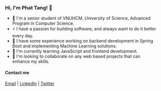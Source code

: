 ### Hi, I'm Phat Tang! 👋

- :scroll: I'm a senior student of VNUHCM, University of Science, Advanced Program in Computer Science.
- :zap: I have a passion for building software, and always want to do it better every day.
- :muscle: I have some experience working on backend development in Spring Boot and implementing Machine Learning solutions.
- :seedling: I'm currently learning JavaScript and frontend development.
- :dancers: I'm looking to collaborate on any web based projects that can enhance my skills.

#### Contact me
[Email](mailto:loiphattang@gmail.com) | [LinkedIn](https://www.linkedin.com/in/tlphat/) | [Twitter](https://twitter.com/LoiPhatTang)

<!--
**tlphat/tlphat** is a ✨ _special_ ✨ repository because its `README.md` (this file) appears on your GitHub profile.

Here are some ideas to get you started:

- 🔭 I’m currently working on ...
- 🌱 I’m currently learning ...
- 👯 I’m looking to collaborate on ...
- 🤔 I’m looking for help with ...
- 💬 Ask me about ...
- 📫 How to reach me: ...
- 😄 Pronouns: ...
- ⚡ Fun fact: ...
-->
